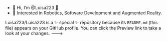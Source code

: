 - 👋 Hi, I’m @Luisa223 :partying_face: 	
- 👀 Interested in Robotics, Software Development and Augmented Reality. 

Luisa223/Luisa223 is a ✨ special ✨ repository because its `README.md` (this file) appears on your GitHub profile.
You can click the Preview link to take a look at your changes.
--->
